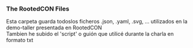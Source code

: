 <h3> The RootedCON Files </h3>
<p>Esta carpeta guarda todoslos ficheros .json, .yaml, .svg, ... utilizados en la demo-taller presentada en RootedCON<br>
Tambien he subido el 'script' o guión que utilicé durante la charla en formato txt
  
